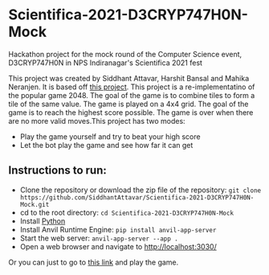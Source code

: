 # Scientifica-2021-D3CRYP747H0N-Mock
Hackathon project for the mock round of the Computer Science event, D3CRYP747H0N in NPS Indiranagar's Scientifica 2021 fest

This project was created by Siddhant Attavar, Harshit Bansal and Mahika Neranjen. It is based off [this project](https://github.com/SiddhantAttavar/2048-AI). This project is a re-implementatino of the popular game 2048. The goal of the game is to combine tiles to form a tile of the same value. The game is played on a 4x4 grid. The goal of the game is to reach the highest score possible. The game is over when there are no more valid moves.This project has two modes:
 - Play the game yourself and try to beat your high score
 - Let the bot play the game and see how far it can get

## Instructions to run:
 - Clone the repository or download the zip file of the repository: `git clone https://github.com/SiddhantAttavar/Scientifica-2021-D3CRYP747H0N-Mock.git`
 - cd to the root directory: `cd Scientifica-2021-D3CRYP747H0N-Mock`
 - Install [Python](https://www.python.org/)
 - Install Anvil Runtime Engine: `pip install anvil-app-server`
 - Start the web server: `anvil-app-server --app .`
 - Open a web browser and navigate to [http://localhost:3030/](http://localhost:3030/)

Or you can just to go to [this link](https://ZVAWLQHQI6U6E24G.anvil.app/U3Z7XXY7JTBWE7BM7TA6OCQ4) and play the game.